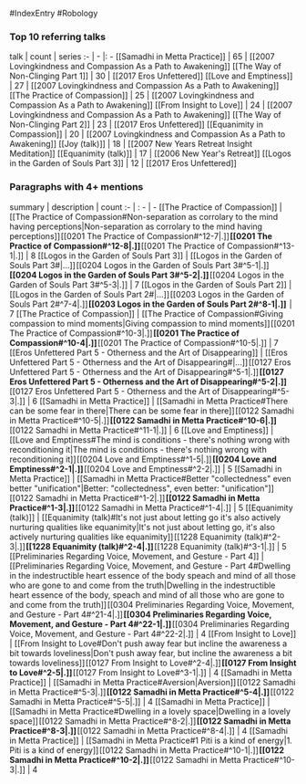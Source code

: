 #IndexEntry #Robology

### Top 10 referring talks
talk | count | series
:- | - |: -
[[Samadhi in Metta Practice]] | 65 | [[2007 Lovingkindness and Compassion As a Path to Awakening]]
[[The Way of Non-Clinging Part 1]] | 30 | [[2017 Eros Unfettered]]
[[Love and Emptiness]] | 27 | [[2007 Lovingkindness and Compassion As a Path to Awakening]]
[[The Practice of Compassion]] | 25 | [[2007 Lovingkindness and Compassion As a Path to Awakening]]
[[From Insight to Love]] | 24 | [[2007 Lovingkindness and Compassion As a Path to Awakening]]
[[The Way of Non-Clinging Part 2]] | 23 | [[2017 Eros Unfettered]]
[[Equanimity in Compassion]] | 20 | [[2007 Lovingkindness and Compassion As a Path to Awakening]]
[[Joy (talk)]] | 18 | [[2007 New Years Retreat Insight Meditation]]
[[Equanimity (talk)]] | 17 | [[2006 New Year's Retreat]]
[[Logos in the Garden of Souls Part 3]] | 12 | [[2017 Eros Unfettered]]

### Paragraphs with 4+ mentions
summary | description | count
:- | : - | -
[[The Practice of Compassion]] | [[The Practice of Compassion#Non-separation as corrolary to the mind having perceptions\|Non-separation as corrolary to the mind having perceptions]] [[0201 The Practice of Compassion#^12-7\|.]] **[[0201 The Practice of Compassion#^12-8\|.]]** [[0201 The Practice of Compassion#^13-1\|.]] | 8
[[Logos in the Garden of Souls Part 3]] | [[Logos in the Garden of Souls Part 3#\|...]] [[0204 Logos in the Garden of Souls Part 3#^5-1\|.]] **[[0204 Logos in the Garden of Souls Part 3#^5-2\|.]]** [[0204 Logos in the Garden of Souls Part 3#^5-3\|.]] | 7
[[Logos in the Garden of Souls Part 2]] | [[Logos in the Garden of Souls Part 2#\|...]] [[0203 Logos in the Garden of Souls Part 2#^7-4\|.]] **[[0203 Logos in the Garden of Souls Part 2#^8-1\|.]]**  | 7
[[The Practice of Compassion]] | [[The Practice of Compassion#Giving compassion to mind moments\|Giving compassion to mind moments]] [[0201 The Practice of Compassion#^10-3\|.]] **[[0201 The Practice of Compassion#^10-4\|.]]** [[0201 The Practice of Compassion#^10-5\|.]] | 7
[[Eros Unfettered Part 5 - Otherness and the Art of Disappearing]] | [[Eros Unfettered Part 5 - Otherness and the Art of Disappearing#\|...]] [[0127 Eros Unfettered Part 5 - Otherness and the Art of Disappearing#^5-1\|.]] **[[0127 Eros Unfettered Part 5 - Otherness and the Art of Disappearing#^5-2\|.]]** [[0127 Eros Unfettered Part 5 - Otherness and the Art of Disappearing#^5-3\|.]] | 6
[[Samadhi in Metta Practice]] | [[Samadhi in Metta Practice#There can be some fear in there\|There can be some fear in there]] [[0122 Samadhi in Metta Practice#^10-5\|.]] **[[0122 Samadhi in Metta Practice#^10-6\|.]]** [[0122 Samadhi in Metta Practice#^11-1\|.]] | 6
[[Love and Emptiness]] | [[Love and Emptiness#The mind is conditions - there's nothing wrong with reconditioning it\|The mind is conditions - there's nothing wrong with reconditioning it]] [[0204 Love and Emptiness#^1-5\|.]] **[[0204 Love and Emptiness#^2-1\|.]]** [[0204 Love and Emptiness#^2-2\|.]] | 5
[[Samadhi in Metta Practice]] | [[Samadhi in Metta Practice#Better "collectedness" even better "unification"\|Better: "collectedness", even better: "unification"]] [[0122 Samadhi in Metta Practice#^1-2\|.]] **[[0122 Samadhi in Metta Practice#^1-3\|.]]** [[0122 Samadhi in Metta Practice#^1-4\|.]] | 5
[[Equanimity (talk)]] | [[Equanimity (talk)#It's not just about letting go it's also actively nurturing qualities like equanimity\|It's not just about letting go, it's also actively nurturing qualities like equanimity]] [[1228 Equanimity (talk)#^2-3\|.]] **[[1228 Equanimity (talk)#^2-4\|.]]** [[1228 Equanimity (talk)#^3-1\|.]] | 5
[[Preliminaries Regarding Voice, Movement, and Gesture - Part 4]] | [[Preliminaries Regarding Voice, Movement, and Gesture - Part 4#Dwelling in the indestructible heart essence of the body speach and mind of all those who are gone to and come from the truth\|Dwelling in the indestructible heart essence of the body, speach and mind of all those who are gone to and come from the truth]] [[0304 Preliminaries Regarding Voice, Movement, and Gesture - Part 4#^21-4\|.]] **[[0304 Preliminaries Regarding Voice, Movement, and Gesture - Part 4#^22-1\|.]]** [[0304 Preliminaries Regarding Voice, Movement, and Gesture - Part 4#^22-2\|.]] | 4
[[From Insight to Love]] | [[From Insight to Love#Don't push away fear but incline the awareness a bit towards loveliness\|Don't push away fear, but incline the awareness a bit towards loveliness]] [[0127 From Insight to Love#^2-4\|.]] **[[0127 From Insight to Love#^2-5\|.]]** [[0127 From Insight to Love#^3-1\|.]] | 4
[[Samadhi in Metta Practice]] | [[Samadhi in Metta Practice#Aversion\|Aversion]] [[0122 Samadhi in Metta Practice#^5-3\|.]] **[[0122 Samadhi in Metta Practice#^5-4\|.]]** [[0122 Samadhi in Metta Practice#^5-5\|.]] | 4
[[Samadhi in Metta Practice]] | [[Samadhi in Metta Practice#Dwelling in a lovely space\|Dwelling in a lovely space]] [[0122 Samadhi in Metta Practice#^8-2\|.]] **[[0122 Samadhi in Metta Practice#^8-3\|.]]** [[0122 Samadhi in Metta Practice#^8-4\|.]] | 4
[[Samadhi in Metta Practice]] | [[Samadhi in Metta Practice#1 Piti is a kind of energy\|1. Piti is a kind of energy]] [[0122 Samadhi in Metta Practice#^10-1\|.]] **[[0122 Samadhi in Metta Practice#^10-2\|.]]** [[0122 Samadhi in Metta Practice#^10-3\|.]] | 4


